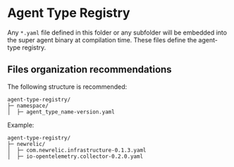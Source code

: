 # Agent Type Registry

Any `*.yaml` file defined in this folder or any subfolder will be embedded into the super agent binary
at compilation time. These files define the agent-type registry.

## Files organization recommendations

The following structure is recommended:

```
agent-type-registry/
├─ namespace/
│  ├─ agent_type_name-version.yaml
```

Example:

```
agent-type-registry/
├─ newrelic/
│  ├─ com.newrelic.infrastructure-0.1.3.yaml
│  ├─ io-opentelemetry.collector-0.2.0.yaml
```

